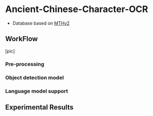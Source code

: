 # Ancient-Chinese-Character-OCR
- Database based on [MTHv2](https://github.com/HCIILAB/MTHv2_Datasets_Release)

## WorkFlow
[pic]


### Pre-processing
### Object detection model
### Language model support

## Experimental Results
